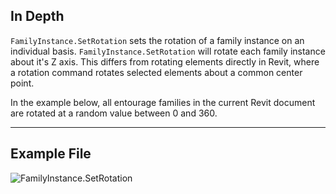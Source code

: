 ## In Depth
`FamilyInstance.SetRotation` sets the rotation of a family instance on an individual basis. `FamilyInstance.SetRotation` will rotate each family instance about it's Z axis. This differs from rotating elements directly in Revit, where a rotation command rotates selected elements about a common center point.

In the example below, all entourage families in the current Revit document are rotated at a random value between 0 and 360.
___
## Example File

![FamilyInstance.SetRotation](./Revit.Elements.FamilyInstance.SetRotation_img.jpg)
